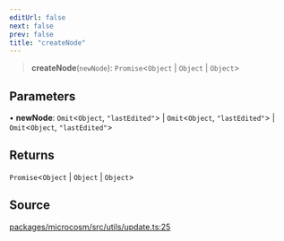 ```yaml
---
editUrl: false
next: false
prev: false
title: "createNode"
---
```


> **createNode**(`newNode`): `Promise`\<`Object` \| `Object` \| `Object`\>

## Parameters

• **newNode**: `Omit`\<`Object`, `"lastEdited"`\> \| `Omit`\<`Object`, `"lastEdited"`\> \| `Omit`\<`Object`, `"lastEdited"`\>

## Returns

`Promise`\<`Object` \| `Object` \| `Object`\>

## Source

[packages/microcosm/src/utils/update.ts:25](https://github.com/nodenogg-in/alpha-p2p/blob/48d1c8b099632a7e2c2080f89bcf15f0aeed6eaf/packages/microcosm/src/utils/update.ts#L25)
